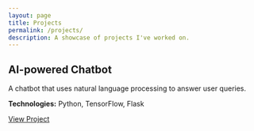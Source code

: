 ```yaml
---
layout: page
title: Projects
permalink: /projects/
description: A showcase of projects I've worked on.
---
```


## AI-powered Chatbot

A chatbot that uses natural language processing to answer user queries.

**Technologies:** Python, TensorFlow, Flask

[View Project](https://github.com/jayrodge/ai-chatbot)

<!-- More projects can be added here --> 